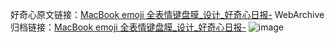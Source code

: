 好奇心原文链接：[MacBook emoji 全表情键盘膜_设计_好奇心日报-](https://www.qdaily.com/articles/7408.html)
WebArchive归档链接：[MacBook emoji 全表情键盘膜_设计_好奇心日报-](http://web.archive.org/web/20161116082231/http://www.qdaily.com:80/articles/7408.html)
![image](http://ww3.sinaimg.cn/large/007d5XDply1g3wjfx1f4sj30u02miamh)